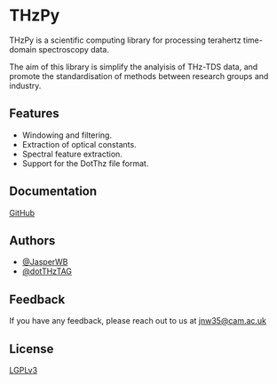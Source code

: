 
# THzPy

THzPy is a scientific computing library for processing terahertz time-domain spectroscopy data.

The aim of this library is simplify the analyisis of THz-TDS data, and promote the standardisation of methods between research groups and industry.


## Features

- Windowing and filtering.
- Extraction of optical constants.
- Spectral feature extraction.
- Support for the DotThz file format.


## Documentation

[GitHub](https://github.com/dotTHzTAG/thzpy)


## Authors

- [@JasperWB](https://www.github.com/JasperWB)
- [@dotTHzTAG](https://www.github.com/dotTHzTAG)


## Feedback

If you have any feedback, please reach out to us at jnw35@cam.ac.uk


## License

[LGPLv3](https://www.gnu.org/licenses/lgpl-3.0.html)
